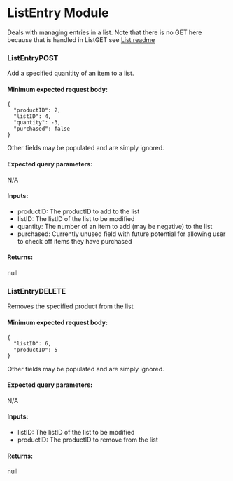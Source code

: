 # ListEntry Module
Deals with managing entries in a list. Note that there is no GET here because that is handled in ListGET see [List readme](https://github.com/ClaytonWWilson/Listify/tree/master/Lambdas/Lists/List)

### ListEntryPOST
Add a specified quanitity of an item to a list.
#### Minimum expected request body:
```
{
  "productID": 2,
  "listID": 4,
  "quantity": -3,
  "purchased": false
}
```
Other fields may be populated and are simply ignored.

#### Expected query parameters:
N/A

#### Inputs:
  - productID: The productID to add to the list
  - listID: The listID of the list to be modified
  - quantity: The number of an item to add (may be negative) to the list
  - purchased: Currently unused field with future potential for allowing user to check off items they have purchased
  
#### Returns:
null
  
  
### ListEntryDELETE
Removes the specified product from the list

#### Minimum expected request body:
```
{
  "listID": 6,
  "productID": 5
}
```
Other fields may be populated and are simply ignored.

#### Expected query parameters:
N/A

#### Inputs:
  - listID: The listID of the list to be modified
  - productID: The productID to remove from the list
  
#### Returns:
null
  
